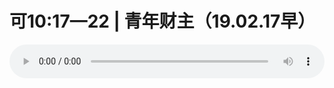 # 可10:17—22 | 青年财主（19.02.17早）

<audio style="width: 100%;" preload="false" controls controlslist="nodownload"><source src="//cdn.simai.ml/audio/mp3/old/27338.mp3" type="audio/mpeg">Your browser does not support the audio element.</audio>


